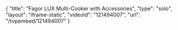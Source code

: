 {
    "title": "Fagor LUX Multi-Cooker with Accessories",
    "type": "solo",
    "layout": "iframe-static",
    "videoId": "121494007",
    "url": "\/tvpembed\/121494007"
}